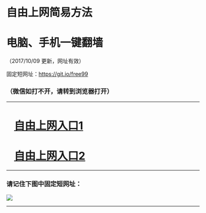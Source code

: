 ﻿# 自由上网简易方法

# 电脑、手机一键翻墙

（2017/10/09 更新，网址有效）

固定短网址：https://git.io/free99

### （微信如打不开，请转到浏览器打开）


***





# &nbsp;&nbsp; <a href="http://ft2857927853.fwq-tz-1001.info/fwqtz01.html?t=100900117443 " target="_blank">自由上网入口1</a>
# &nbsp;&nbsp; <a href="http://ft3240013532.fwq-tz-1002.info/fwqtz02.html?t=10090013384 " target="_blank">自由上网入口2</a>
***

### 请记住下图中固定短网址：

<img src="https://s3-us-west-2.amazonaws.com/fwq-1001/yjfq-20170905okok.png" /> 


***

